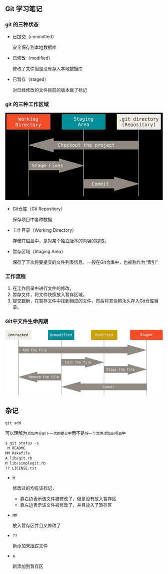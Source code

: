 ## Git 学习笔记

### git 的三种状态

- 已提交（committed）

  安全保存到本地数据库

- 已修改（modified）

  修改了文件但是没有存入本地数据库

- 已暂存（staged）

  对已经修改的文件目前的版本做了标记

### git 的三种工作区域

![image](https://raw.githubusercontent.com/KongWiki/Notes/master/pictures/wordStatus.jpg)

- Git仓库（Git Repository）

  保存项目中各种数据

- 工作目录（Working Directory）

  存储在磁盘中，是对某个独立版本的内容的提取。

- 暂存区域（Staging Area）

  保存了下次将要提交的文件列表信息，一般在Git仓库中，也被称作为“索引”

### 工作流程

1. 在工作目录中进行文件的修改。
2. 暂存文件，将文件快照放入暂存区域。
3. 提交跟新，在暂存文件中找到相应的文件，然后将其快照永久存入Git仓库目录。

### Git中文件生命周期

![image](https://raw.githubusercontent.com/KongWiki/Notes/master/pictures/gitCircle.png)





## 杂记

```
git add 
```

可以理解为`添加内容到下一次的提交中`而不是`将一个文件添加到项目中`

```git
$ git status -s
 M README
MM Rakefile
A lib/git.rb
M lib/simplegit.rb
?? LICENSE.txt
```

- `M` 

  修改过的均有该标记，

  - 靠右边表示该文件被修改了，但是没有放入暂存区
  - 靠左边表示该文件被修改了，并且放入了暂存区

- `MM` 

  放入暂存区并且又修改了

- `??` 

  新添加未跟踪文件

- `A`  

  新添加到暂存区